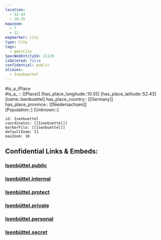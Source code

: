 ```yaml
---
location:
  - 52.43
  - 10.55
mapzoom:
  - 7
  - 12
mapmarker: city
type: City
tags:
  - geo/City
SpocWebEntityId: 31129
isDeleted: false
confidential: public
aliases:
  - Isenbuettel
---
```

#is_a_/Place  
#is_a_ :: [[Place]] 
[has_place_longitude::10.55] 
[has_place_latitude::52.43] 
[name::Isenbuettel] 
has_place_country:: [[Germany]]  
has_place_province:: [[Niedersachsen]]  
[Population::] 
[Unknown::] 


```leaflet
id: Isenbuettel
coordinates: [[Isenbuettel]] 
markerFile: [[Isenbuettel]] 
defaultZoom: 11 
maxZoom: 18
```


## Confidential Links & Embeds: 

### [Isenbüttel.public](/_public/\Earth\Continent\Europe\Europe~Central\Germany\Germany~West\Niedersachsen\counties~Niedersachsen\Gifhorn\cities~Gifhorn\Isenbüttel\boroughs~IsenbüttelIsenbüttel.public.md) 

### [Isenbüttel.internal](/_internal/\Earth\Continent\Europe\Europe~Central\Germany\Germany~West\Niedersachsen\counties~Niedersachsen\Gifhorn\cities~Gifhorn\Isenbüttel\boroughs~IsenbüttelIsenbüttel.internal.md) 

### [Isenbüttel.protect](/_protect/\Earth\Continent\Europe\Europe~Central\Germany\Germany~West\Niedersachsen\counties~Niedersachsen\Gifhorn\cities~Gifhorn\Isenbüttel\boroughs~IsenbüttelIsenbüttel.protect.md) 

### [Isenbüttel.private](/_private/\Earth\Continent\Europe\Europe~Central\Germany\Germany~West\Niedersachsen\counties~Niedersachsen\Gifhorn\cities~Gifhorn\Isenbüttel\boroughs~IsenbüttelIsenbüttel.private.md) 

### [Isenbüttel.personal](/_personal/\Earth\Continent\Europe\Europe~Central\Germany\Germany~West\Niedersachsen\counties~Niedersachsen\Gifhorn\cities~Gifhorn\Isenbüttel\boroughs~IsenbüttelIsenbüttel.personal.md) 

### [Isenbüttel.secret](/_secret/\Earth\Continent\Europe\Europe~Central\Germany\Germany~West\Niedersachsen\counties~Niedersachsen\Gifhorn\cities~Gifhorn\Isenbüttel\boroughs~IsenbüttelIsenbüttel.secret.md)

